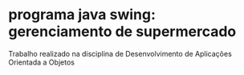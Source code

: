 # programa java swing: gerenciamento de supermercado
Trabalho realizado na disciplina de Desenvolvimento de Aplicações Orientada a Objetos 
